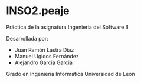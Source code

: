 # INSO2.peaje

Práctica de la asignatura Ingenieria del Software II

Desarrollada por:
 - Juan Ramón Lastra Díaz
 - Manuel Ugidos Fernández
 - Alejandro Garcia Garcia

Grado en Ingenieria Informática
Universidad de León
